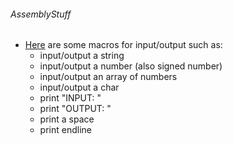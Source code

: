 ###### AssemblyStuff

- [Here](https://github.com/Quesmin/AssemblyStuff/blob/master/macro.asm) are some macros for input/output such as:
  * input/output a string
  * input/output a number (also signed number)
  * input/output an array of numbers
  * input/output a char
  * print "INPUT: "
  * print "OUTPUT: "
  * print a space
  * print endline
